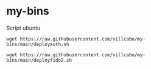 # my-bins
Script ubuntu

```
wget https://raw.githubusercontent.com/villcabo/my-bins/main/deployauth.sh

wget https://raw.githubusercontent.com/villcabo/my-bins/main/deployfido2.sh
```
